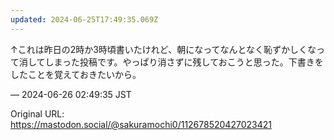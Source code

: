 ```yaml
---
updated: 2024-06-25T17:49:35.069Z
---
```


<p>↑これは昨日の2時か3時頃書いたけれど、朝になってなんとなく恥ずかしくなって消してしまった投稿です。やっぱり消さずに残しておこうと思った。下書きをしたことを覚えておきたいから。</p>

&mdash; 2024-06-26 02:49:35 JST

Original URL: https://mastodon.social/@sakuramochi0/112678520427023421
